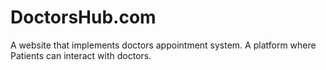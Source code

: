 # DoctorsHub.com
A website that implements doctors appointment system. A platform where Patients can interact with doctors.
